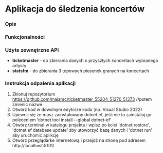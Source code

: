 # Aplikacja do śledzenia koncertów

### Opis


### Funkcjonalności


### Użyte zewnętrzne API
- **ticketmaster** - do zbierania danych o przyszłych koncertach wybranego artysty
- **statsfm** - do zbierania 3 topowych piosenek granych na koncertach

### Instrukcja odpalenia aplikacji
1. Zklonuj repozytorium https://github.com/majamc/ticketmaster_55204_51270_51373 //potem zmienic nazwe
2. Otwórz kod w dowolnym edytorze kodu (np. Visual Studio 2022)
3. Upewnij się że masz zainstalowany dotnet ef, jeśli nie to zainstaluj go poleceniem 'dotnet tool install --global dotnet-ef'
4. Otwórz terminal w katalogu projektu i wpisz po kolei 'dotnet restore', 'dotnet ef database update' zby utoworzyć bazę danych i 'dotnet run' aby uruchomić aplikcję
5. Otwórz przeglądarke internetową i przejdź na stronę pod adresem http://localhost:5101/